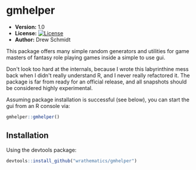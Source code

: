 # gmhelper

* **Version:** 1.0
* **License:** [![License](http://img.shields.io/badge/license-BSD%202--Clause-orange.svg?style=flat)](http://opensource.org/licenses/BSD-2-Clause)
* **Author:** Drew Schmidt


This package offers many simple random generators and utilities for game
masters of fantasy role playing games inside a simple to use gui.

Don't look too hard at the internals, because I wrote this labyrinthine
mess back when I didn't really understand R, and I never really refactored
it.  The package is far from ready for an official release, and all snapshots
should be considered highly experimental.

Assuming package installation is successful (see below), you can
start the gui from an R console via:

```r
gmhelper::gmhelper()
```


## Installation

Using the devtools package: 

```r
devtools::install_github("wrathematics/gmhelper")
```

